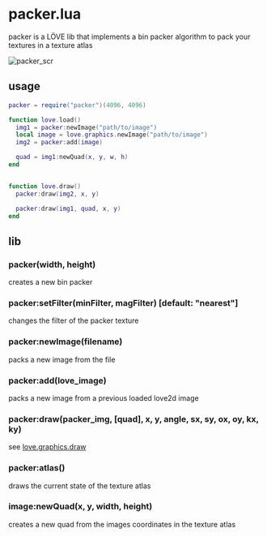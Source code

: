 # packer.lua

packer is a LÖVE lib that implements a bin packer algorithm to pack your textures in a texture atlas

![packer_scr](https://user-images.githubusercontent.com/15099243/82699025-45244180-9c42-11ea-898b-0400240c718f.png)

## usage

```lua
packer = require("packer")(4096, 4096)

function love.load()
  img1 = packer:newImage("path/to/image")
  local image = love.graphics.newImage("path/to/image")
  img2 = packer:add(image)

  quad = img1:newQuad(x, y, w, h)
end


function love.draw()
  packer:draw(img2, x, y)

  packer:draw(img1, quad, x, y)
end
```

## lib

### packer(width, height)

creates a new bin packer

### packer:setFilter(minFilter, magFilter) [default: "nearest"]

changes the filter of the packer texture

### packer:newImage(filename)

packs a new image from the file

### packer:add(love_image)

packs a new image from a previous loaded love2d image

### packer:draw(packer_img, [quad], x, y, angle, sx, sy, ox, oy, kx, ky)

see [love.graphics.draw](https://love2d.org/wiki/love.graphics.draw)

### packer:atlas()

draws the current state of the texture atlas

### image:newQuad(x, y, width, height)

creates a new quad from the images coordinates in the texture atlas
